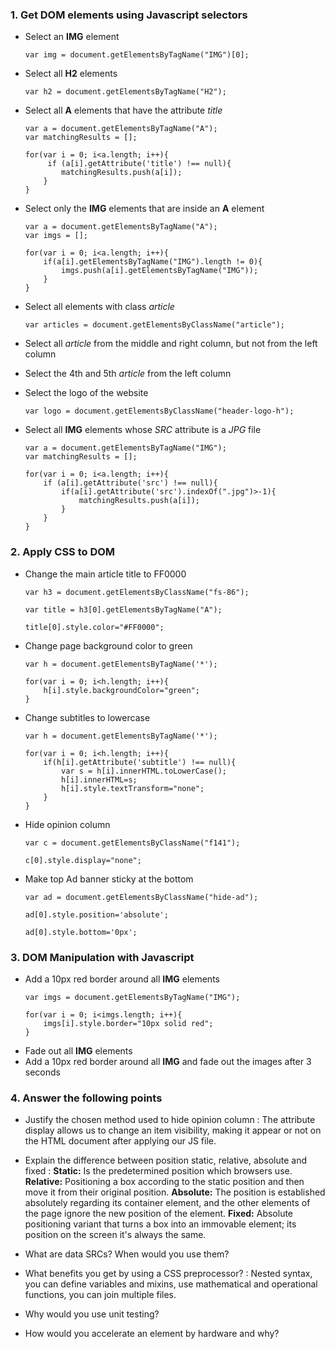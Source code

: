 ### 1. Get DOM elements using Javascript selectors

* Select an __IMG__ element
	```
	var img = document.getElementsByTagName("IMG")[0];
	```
* Select all __H2__ elements
	```
	var h2 = document.getElementsByTagName("H2");
	```
	
* Select all __A__ elements that have the attribute _title_
	```
	var a = document.getElementsByTagName("A");
	var matchingResults = [];
	
	for(var i = 0; i<a.length; i++){
		 if (a[i].getAttribute('title') !== null){
			matchingResults.push(a[i]);
		}
	}
	```
* Select only the __IMG__ elements that are inside an __A__ element
 	```
 	var a = document.getElementsByTagName("A");
	var imgs = [];
	
	for(var i = 0; i<a.length; i++){
		if(a[i].getElementsByTagName("IMG").length != 0){
			imgs.push(a[i].getElementsByTagName("IMG"));
		}
	}
 	```
* Select all elements with class _article_
	```
	var articles = document.getElementsByClassName("article");
	```
* Select all _article_ from the middle and right column, but not from the left column
* Select the 4th and 5th _article_ from the left column
* Select the logo of the website
	```
	var logo = document.getElementsByClassName("header-logo-h");
	```
* Select all __IMG__ elements whose _SRC_ attribute is a _JPG_ file
	```
	var a = document.getElementsByTagName("IMG");
	var matchingResults = [];
	
	for(var i = 0; i<a.length; i++){
		if (a[i].getAttribute('src') !== null){
			if(a[i].getAttribute('src').indexOf(".jpg")>-1){
				matchingResults.push(a[i]);
			}
		}
	}
	```

### 2. Apply CSS to DOM

* Change the main article title to FF0000
	```
	var h3 = document.getElementsByClassName("fs-86");
	
	var title = h3[0].getElementsByTagName("A");
	
	title[0].style.color="#FF0000";
	```
* Change page background color to green
	```
	var h = document.getElementsByTagName('*');
	
	for(var i = 0; i<h.length; i++){
		h[i].style.backgroundColor="green";
	}
	```
* Change subtitles to lowercase
	```
	var h = document.getElementsByTagName('*');
	
	for(var i = 0; i<h.length; i++){
		if(h[i].getAttribute('subtitle') !== null){
			var s = h[i].innerHTML.toLowerCase();
			h[i].innerHTML=s; 
			h[i].style.textTransform="none";
		}
	}
	```
* Hide opinion column
	```
	var c = document.getElementsByClassName("f141");
	
	c[0].style.display="none";
	```
* Make top Ad banner sticky at the bottom
	```
	var ad = document.getElementsByClassName("hide-ad");
	
	ad[0].style.position='absolute';
	
	ad[0].style.bottom='0px';
	```

### 3. DOM Manipulation with Javascript

* Add a 10px red border around all __IMG__ elements 
	```
	var imgs = document.getElementsByTagName("IMG");
	
	for(var i = 0; i<imgs.length; i++){
		imgs[i].style.border="10px solid red";
	}
	```
* Fade out all __IMG__ elements
* Add a 10px red border around all __IMG__ and fade out the images after 3 seconds

### 4. Answer the following points

* Justify the chosen method used to hide opinion column : The attribute display allows us to change an item visibility, making it appear or not on the HTML document after applying our JS file.

* Explain the difference between position static, relative, absolute and fixed : __Static:__ Is the predetermined position which browsers use. __Relative:__ Positioning a box according to the static position and then move it from their original position. __Absolute:__ The position is established absolutely regarding its container element, and the other elements of the page ignore the new position of the element. __Fixed:__ Absolute positioning variant that turns a box into an immovable element; its position on the screen it's always the same.

* What are data SRCs? When would you use them?

* What benefits you get by using a CSS preprocessor? : Nested syntax, you can define variables and mixins, use mathematical and operational functions, you can join multiple files.

* Why would you use unit testing?

* How would you accelerate an element by hardware and why?




